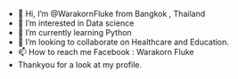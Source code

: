 - 👋 Hi, I’m @WarakornFluke from Bangkok , Thailand 
- 👀 I’m interested in Data science
- 🌱 I’m currently learning Python 
- 💞️ I’m looking to collaborate on Healthcare and Education.
- 📫 How to reach me 
Facebook : Warakorn Fluke
- Thankyou for a look at my profile.
<!---
WarakornFluke/WarakornFluke is a ✨ special ✨ repository because its `README.md` (this file) appears on your GitHub profile.
You can click the Preview link to take a look at your changes.
--->
